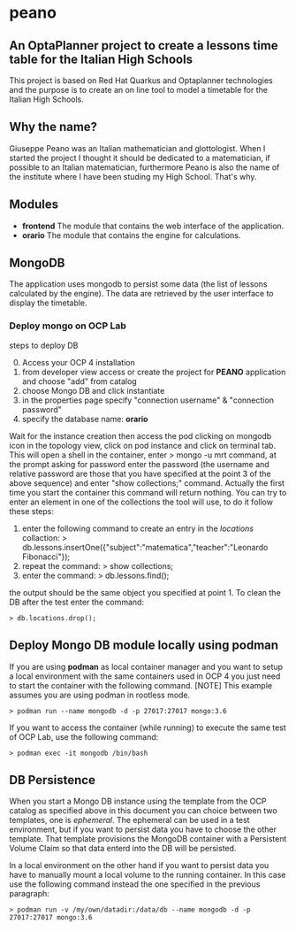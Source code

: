 # peano
## An OptaPlanner project to create a lessons time table for the Italian High Schools
This project is based on Red Hat Quarkus and Optaplanner technologies and the purpose is to create an on line tool to model a timetable for
the Italian High Schools.  

## Why the name?
Giuseppe Peano was an Italian mathematician and glottologist. When I started the project I thought it should be dedicated to a matematician, 
if possible to an Italian matematician, furthermore Peano is also the name of the institute where I have been studing my High School. That's why.

## Modules
* **frontend** The module that contains the web interface of the application.
* **orario** The module that contains the engine for calculations.

## MongoDB
The application uses mongodb to persist some data (the list of lessons calculated by the engine). The data are retrieved by the
user interface to display the timetable.

### Deploy mongo on OCP Lab
steps to deploy DB

0. Access your OCP 4 installation
1. from developer view access or create the project for **PEANO** application and choose "add" from catalog
2. choose Mongo DB and click instantiate
3. in the properties page specify "connection username" & "connection password"
4. specify the database name: **orario**

Wait for the instance creation then access the pod clicking on mongodb icon in the topology view, click on pod instance and click on terminal tab.
This will open a shell in the container, enter
    > mongo -u <dbuser> mrt
command, at the prompt asking for password enter the password (the username and relative password are those that you have specified at the point 3 of the above sequence) and enter "show collections;" command. Actually the first time you start the container this command will return nothing. You can try to enter an element in one of the collections the tool will use, to do it follow these steps:

1. enter the following command to create an entry in the *locations* collaction:
        > db.lessons.insertOne({"subject":"matematica","teacher":"Leonardo Fibonacci"});
2. repeat the command:
        > show collections;
3. enter the command:
        > db.lessons.find();

the output should be the same object you specified at point 1.
To clean the DB after the test enter the command:

    > db.locations.drop();

## Deploy Mongo DB module locally using podman
If you are using **podman** as local container manager and you want to setup a local environment with the same containers used in OCP 4 you just need to start the container with the following command.
[NOTE] This example assumes you are using podman in rootless mode.

    > podman run --name mongodb -d -p 27017:27017 mongo:3.6

If you want to access the container (while running) to execute the same test of OCP Lab, use the following command:

    > podman exec -it mongodb /bin/bash

## DB Persistence
When you start a Mongo DB instance using the template from the OCP catalog as specified above in this document you can choice between two templates, one is *ephemeral*. The ephemeral can be used in a test environment, but if you want to persist data you have to choose the other template. That template provisions the MongoDB container with a Persistent Volume Claim so that data enterd into the DB will be persisted.

In a local environment on the other hand if you want to persist data you have to manually mount a local volume to the running container. In this case use the following command instead the one specified in the previous paragraph:

    > podman run -v /my/own/datadir:/data/db --name mongodb -d -p 27017:27017 mongo:3.6

